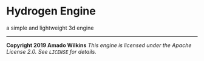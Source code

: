 # Hydrogen Engine
a simple and lightweight 3d engine

---
**Copyright 2019 Amado Wilkins**
*This engine is licensed under the Apache License 2.0. See `LICENSE` for details.*
